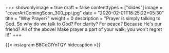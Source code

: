 +++
showonlyimage = true
draft = false
contenttypes = ["slides"]
image = "coverArtComingSoon_300_ppi.jpg"
date = "2020-02-01T18:25:22+05:30"
title = "Why Prayer?"
weight = 0
description = "Prayer is simply talking to God. So why do we talk to God? For clarity? For peace? Because He's our friend? All of the above! Make prayer a part of your walk; you won't regret it!"
+++


{{< instagram B8CqGlYnTQY hidecaption >}}
